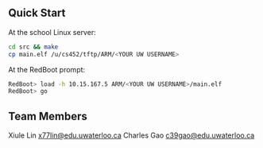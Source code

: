 ## Quick Start

At the school Linux server:

``` bash
cd src && make
cp main.elf /u/cs452/tftp/ARM/<YOUR UW USERNAME>
```

At the RedBoot prompt:

``` bash
RedBoot> load -h 10.15.167.5 ARM/<YOUR UW USERNAME>/main.elf
RedBoot> go
```

## Team Members
Xiule Lin <x77lin@edu.uwaterloo.ca>
Charles Gao <c39gao@edu.uwaterloo.ca>

